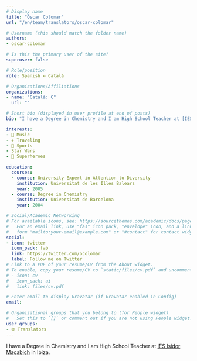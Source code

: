 ```yaml
---
# Display name
title: "Òscar Colomar"
url: "/en/team/translators/oscar-colomar"

# Username (this should match the folder name)
authors:
- oscar-colomar

# Is this the primary user of the site?
superuser: false

# Role/position
role: Spanish ↔️ Català

# Organizations/Affiliations
organizations:
- name: "Català: C"
  url: ""

# Short bio (displayed in user profile at end of posts)
bio: "I have a Degree in Chemistry and I am High School Teacher at [IES Isidor Macabich](http://iesisidormacabich.es/) in Ibiza."

interests:
- 🎸 Music
- ✈️ Traveling
- 🏃 Sports
- Star Wars 
- 🦸 Superheroes

education:
  courses:
  - course: University Expert in Attention to Diversity
    institution: Universitat de les Illes Balears
    year: 2005
  - course: Degree in Chemistry
    institution: Universitat de Barcelona
    year: 2004

# Social/Academic Networking
# For available icons, see: https://sourcethemes.com/academic/docs/page-builder/#icons
#   For an email link, use "fas" icon pack, "envelope" icon, and a link in the
#   form "mailto:your-email@example.com" or "#contact" for contact widget.
social:
- icon: twitter
  icon_pack: fab
  link: https://twitter.com/ocolomar
  label: Follow me on Twitter
# Link to a PDF of your resume/CV from the About widget.
# To enable, copy your resume/CV to `static/files/cv.pdf` and uncomment the lines below.
# - icon: cv
#   icon_pack: ai
#   link: files/cv.pdf

# Enter email to display Gravatar (if Gravatar enabled in Config)
email:

# Organizational groups that you belong to (for People widget)
#   Set this to `[]` or comment out if you are not using People widget.
user_groups:
- 🌐 Translators
---
```


I have a Degree in Chemistry and I am High School Teacher at [IES Isidor Macabich](http://iesisidormacabich.es/) in Ibiza.